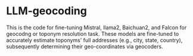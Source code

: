 # LLM-geocoding
This is the code for fine-tuning Mistral, llama2, Baichuan2, and Falcon for geocodng or toponym resolution task. These models are fine-tuned to accurately estimate toponyms' full addresses (e.g., city, state, country), subsequently determining their geo-coordinates via geocoders.
